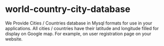 world-country-city-database
===========================

We Provide Cities  / Countries database in  Mysql formats for use in your applications. All cities  / countries have their latitude and longitude filled for display on Google map. For example, on user registration page on your website.

